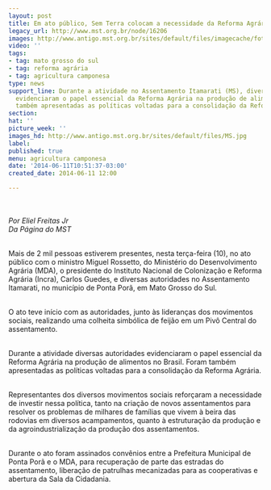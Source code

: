 ```yaml
---
layout: post
title: Em ato público, Sem Terra colocam a necessidade da Reforma Agrária
legacy_url: http://www.mst.org.br/node/16206
images: http://www.antigo.mst.org.br/sites/default/files/imagecache/foto_destaque/MS.jpg
video: ''
tags:
- tag: mato grosso do sul
- tag: reforma agrária
- tag: agricultura camponesa
type: news
support_line: Durante a atividade no Assentamento Itamarati (MS), diversas autoridades
  evidenciaram o papel essencial da Reforma Agrária na produção de alimentos. Foram
  também apresentadas as políticas voltadas para a consolidação da Reforma Agrária.
section: 
hat: ''
picture_week: ''
images_hd: http://www.antigo.mst.org.br/sites/default/files/MS.jpg
label: 
published: true
menu: agricultura camponesa
date: '2014-06-11T10:51:37-03:00'
created_date: 2014-06-11 12:00

---
```

<p><img style="margin: 10px;" src="http://www.antigo.mst.org.br/sites/default/files/MS.jpg" alt=""></p><p><em>Por Eliel Freitas Jr<br>Da Página do MST</em></p><p><br>Mais de 2 mil pessoas estiverem presentes, nesta terça-feira (10), no ato público com o ministro Miguel Rossetto, do Ministério do Desenvolvimento Agrária (MDA), o presidente do Instituto Nacional de Colonização e Reforma Agrária (Incra), Carlos Guedes, e diversas autoridades no Assentamento Itamarati, no município de Ponta Porã, em Mato Grosso do Sul.</p><p><br>O ato teve início com as autoridades, junto às lideranças dos movimentos sociais, realizando uma colheita simbólica de feijão em um Pivô Central do assentamento.</p><p><br>Durante a atividade diversas autoridades evidenciaram o papel essencial da Reforma Agrária na produção de alimentos no Brasil. Foram também apresentadas as políticas voltadas para a consolidação da Reforma Agrária.</p><p><br>Representantes dos diversos movimentos sociais reforçaram a necessidade de investir nessa política, tanto na criação de novos assentamentos para resolver os problemas de milhares de famílias que vivem à beira das rodovias em diversos acampamentos, quanto à estruturação da produção e da agroindustrialização da produção dos assentamentos.</p><p><br>Durante o ato foram assinados convênios entre a Prefeitura Municipal de Ponta Porã e o MDA, para recuperação de parte das estradas do assentamento, liberação de patrulhas mecanizadas para as cooperativas e abertura da Sala da Cidadania.</p>
